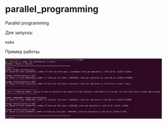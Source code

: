 # parallel_programming
Parallel programming 


Для запуска:

```shell
make
```


Пример работы: 

![result](src/result.png)
